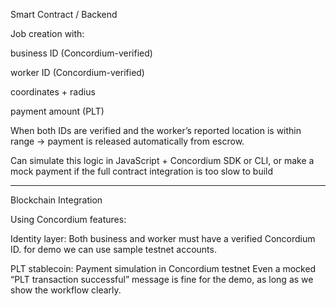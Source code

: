 Smart Contract / Backend

Job creation with:

business ID (Concordium-verified)

worker ID (Concordium-verified)

coordinates + radius

payment amount (PLT)

When both IDs are verified and the worker’s reported location is within range → payment is released automatically from escrow.

Can simulate this logic in JavaScript + Concordium SDK or CLI, or make a mock payment if the full contract integration is too slow to build

-----

Blockchain Integration

Using Concordium features:

Identity layer:
Both business and worker must have a verified Concordium ID.
for demo we can use sample testnet accounts.

PLT stablecoin:
Payment simulation in Concordium testnet
Even a mocked “PLT transaction successful” message is fine for the demo, as long as we show the workflow clearly.